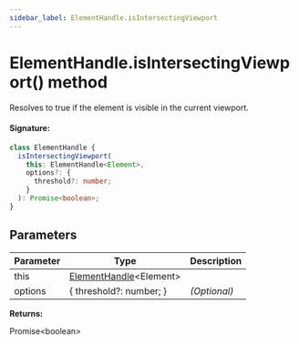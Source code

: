 ```yaml
---
sidebar_label: ElementHandle.isIntersectingViewport
---
```


# ElementHandle.isIntersectingViewport() method

Resolves to true if the element is visible in the current viewport.

#### Signature:

```typescript
class ElementHandle {
  isIntersectingViewport(
    this: ElementHandle<Element>,
    options?: {
      threshold?: number;
    }
  ): Promise<boolean>;
}
```

## Parameters

| Parameter | Type                                                         | Description       |
| --------- | ------------------------------------------------------------ | ----------------- |
| this      | [ElementHandle](./puppeteer.elementhandle.md)&lt;Element&gt; |                   |
| options   | { threshold?: number; }                                      | <i>(Optional)</i> |

**Returns:**

Promise&lt;boolean&gt;
